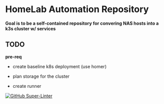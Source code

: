 # HomeLab Automation Repository

**Goal is to be a self-contained repository for convering NAS hosts into a k3s cluster w/ services**

## TODO

**pre-req**
- create baseline k8s deployment (use homer)
- plan storage for the cluster

- create runner

[![GitHub Super-Linter](https://github.com/Neilrw86/Nas-Automation/workflows/Lint%20Code%20Base/badge.svg)](https://github.com/marketplace/actions/super-linter)
